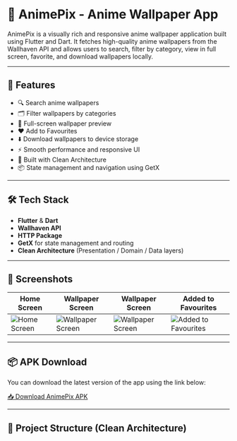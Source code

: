 # 🎌 AnimePix - Anime Wallpaper App

AnimePix is a visually rich and responsive anime wallpaper application built using Flutter and Dart. It fetches high-quality anime wallpapers from the Wallhaven API and allows users to search, filter by category, view in full screen, favorite, and download wallpapers locally.

---

## 🚀 Features

- 🔍 Search anime wallpapers
- 🗂️ Filter wallpapers by categories
- 📱 Full-screen wallpaper preview
- ❤️ Add to Favourites
- ⬇️ Download wallpapers to device storage
- ⚡ Smooth performance and responsive UI
- 🔄 Built with Clean Architecture
- 📦 State management and navigation using GetX

---

## 🛠 Tech Stack

- **Flutter** & **Dart**
- **Wallhaven API**
- **HTTP Package**
- **GetX** for state management and routing
- **Clean Architecture** (Presentation / Domain / Data layers)

---

## 📸 Screenshots

| Home Screen | Wallpaper Screen | Wallpaper Screen | Added to Favourites |
|-------------|------------------|------------------|----------------------|
| ![Home Screen](https://github.com/user-attachments/assets/873e46d8-d810-42ca-a7fb-114b0dc77d65) | ![Wallpaper Screen](https://github.com/user-attachments/assets/a3ae44ed-56d7-4b50-b630-2f745d53f8ca) | ![Wallpaper Screen](https://github.com/user-attachments/assets/7435a27e-f1a3-4cd1-a7a3-d67b4d3fc3ef) | ![Added to Favourites](https://github.com/user-attachments/assets/03866143-9e38-42fe-a35e-dd927b6a5e31) |

---

## 📦 APK Download

You can download the latest version of the app using the link below:

[📥 Download AnimePix APK](https://drive.google.com/your-apk-link-here)

---

## 🚧 Project Structure (Clean Architecture)

